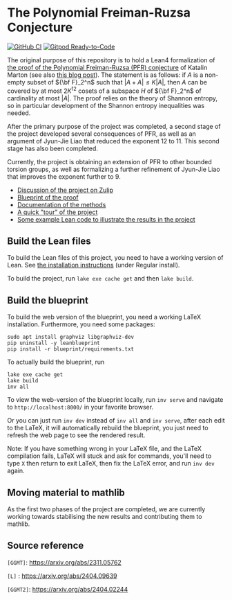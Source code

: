# The Polynomial Freiman-Ruzsa Conjecture

[![GitHub CI](https://github.com/teorth/pfr/actions/workflows/push.yml/badge.svg)](https://github.com/teorth/pfr/actions/workflows/push.yml)
[![Gitpod Ready-to-Code](https://img.shields.io/badge/Gitpod-ready--to--code-blue?logo=gitpod)](https://gitpod.io/#https://github.com/teorth/pfr)

The original purpose of this repository is to hold a Lean4 formalization of [the proof of the Polynomial Freiman-Ruzsa (PFR) conjecture](https://arxiv.org/abs/2311.05762) of Katalin Marton (see also [this blog post](https://terrytao.wordpress.com/2023/11/13/on-a-conjecture-of-marton)).  The statement is as follows: if $A$ is a non-empty subset of ${\bf F}_2^n$ such that $|A+A| \leq K|A|$, then $A$ can be covered by at most $2K^{12}$ cosets of a subspace $H$ of ${\bf F}_2^n$ of cardinality at most $|A|$.  The proof relies on the theory of Shannon entropy, so in particular development of the Shannon entropy inequalities was needed.

After the primary purpose of the project was completed, a second stage of the project developed several consequences of PFR, as well as an argument of Jyun-Jie Liao that reduced the exponent $12$ to $11$.  This second stage has also been completed.

Currently, the project is obtaining an extension of PFR to other bounded torsion groups, as well as formalizing a further refinement of Jyun-Jie Liao that improves the exponent further to $9$.

* [Discussion of the project on Zulip](https://leanprover.zulipchat.com/#narrow/stream/412902-Polynomial-Freiman-Ruzsa-conjecture)
* [Blueprint of the proof](https://teorth.github.io/pfr/blueprint)
* [Documentation of the methods](https://teorth.github.io/pfr/docs)
* [A quick "tour" of the project](https://terrytao.wordpress.com/2023/11/18/formalizing-the-proof-of-pfr-in-lean4-using-blueprint-a-short-tour)
* [Some example Lean code to illustrate the results in the project](https://github.com/teorth/pfr/blob/master/PFR/Examples.lean)

## Build the Lean files

To build the Lean files of this project, you need to have a working version of Lean.
See [the installation instructions](https://leanprover-community.github.io/get_started.html) (under Regular install).

To build the project, run `lake exe cache get` and then `lake build`.

## Build the blueprint

To build the web version of the blueprint, you need a working LaTeX installation.
Furthermore, you need some packages:

```
sudo apt install graphviz libgraphviz-dev
pip uninstall -y leanblueprint
pip install -r blueprint/requirements.txt
```

To actually build the blueprint, run
```
lake exe cache get
lake build
inv all
```

To view the web-version of the blueprint locally, run `inv serve` and navigate to
`http://localhost:8000/` in your favorite browser.

Or you can just run `inv dev` instead of `inv all` and `inv serve`, after each edit to the LaTeX,
it will automatically rebuild the blueprint, you just need to refresh the web page to see the rendered result.

Note: If you have something wrong in your LaTeX file, and the LaTeX compilation fails,
LaTeX will stuck and ask for commands, you'll need to type `X` then return to exit LaTeX,
then fix the LaTeX error, and run `inv dev` again.

## Moving material to mathlib

As the first two phases of the project are completed, we are currently working towards stabilising the new results and contributing them to mathlib.

## Source reference

`[GGMT]`: <https://arxiv.org/abs/2311.05762>

`[L]` : <https://arxiv.org/abs/2404.09639>

`[GGMT2]`: <https://arxiv.org/abs/2404.02244>
